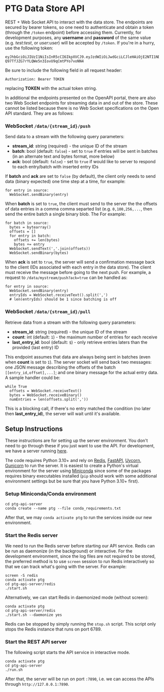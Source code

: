 # PTG Data Store API

REST + Web Socket API to interact with the data store. The endpoints are secured by bearer tokens, so one need to authenticate and obtain a token (through the `/token` endpoint) before accessing them. Currently, for development purposes, any **username** and **password** of the same value (e.g. *test:test*, or *user:user*) will be accepted by `/token`. If you're in a hurry, use the following token:

```
eyJhbGciOiJIUzI1NiIsInR5cCI6IkpXVCJ9.eyJzdWIiOiJwdGciLCJleHAiOjE2NTI1NDU3MTl9.8S6dal-Q97TfJZG7rYLQWe5n3IovU9qCmtPYo7voNN4
```

Be sure to include the following field in all request header:
```
Authorization: Bearer TOKEN
```
replacing **TOKEN** with the actual token string.

In additional the endpoints presented on the OpenAPI portal, there are also two Web Socket endpoints for streaming data in and out of the store. These cannot be listed because there is no Web Socket specifications on the Open API standard. They are as follows:

### **WebSocket** **`/data/{stream_id}/push`**
Send data to a stream with the following query parameters:
* **stream_id**: string (required) - the unique ID of the stream
* **batch**: bool (default: `false`) - set to `true` if entries will be sent in batches (in an alternate text and bytes format, more below)
* **ack**: bool (default: `false`) - set to `true` if would like to server to respond to each entry/batch with inserted entry IDs

If **batch** and **ack** are set to `false` (by default), the client only needs to send data (binary expected) one time step at a time, for example:
```
for entry in source:
  WebSocket.sendBinary(entry)
```

When **batch** is set to `true`, the client must send to the server the the offsets of data entries in a comma comma separted list (e.g. `0,100,256,...`, then send the entire batch a single binary blob. The For example:
```
for batch in source:
  bytes = bytearray()
  offsets = []
  for entry in batch:
    offsets += len(bytes)
    bytes += entry
  WebSocket.sendText(','.join(offsets))
  WebSocket.sendBinary(bytes)
```

When **ack** is set to `true`, the server will send a confirmation message back to the client (IDs associated with each entry in the data store). The client must receive the message before going to the next push. For example, a request to `/data/mystream/push?ack=true` can be handled as:
```
for entry in source:
  WebSocket.sendBinary(entry)
  entryIds = WebSocket.receiveText().split(',')
  # len(entryIds) should be 1 since batching is off
```

### **WebSocket** **`/data/{stream_id}/pull`**
Retrieve data from a stream with the following query parameters:
* **stream_id**: string (required) - the unique ID of the stream
* **count**: int (default: `1`) - the maximum number of entries for each receive
* **last_entry_id**: bool (default: `$`) - only retrieve entries laters than the provided (last entry) ID

This endpoint assumes that data are always being sent in batches (even when **count** is set to `1`). The server socket will send back two messages: one JSON message describing the offsets of the batch `[[entry_id,offset],...]`; and one binary message for the actual entry data. A sample handler could be:
```
while True
  offsets = WebSocket.receiveText()
  bytes = WebSocket.receiveBinary()
  numEntries = len(offsets.split(','))
```

This is a blocking call, if there's no entry matched the condition (no later then **last_entry_id**), the server will wait until it's available.

## Setup Instructions

These instructions are for setting up the server environment. You don't need to go through these if you just want to use the API. For development, we have a server running [here](https://eng-nrf233-01.engineering.nyu.edu/ptg/api/docs).

The code requires Python 3.10+ and rely on [Redis](https://redis.io/), [FastAPI](https://fastapi.tiangolo.com/), [Uvcorn](https://www.uvicorn.org/), [Gunicorn](https://gunicorn.org/) to run the server. It is easiest to create a Python's virtual environment for the server using [Miniconda](https://docs.conda.io/en/latest/miniconda.html) since some of the packages requires binary executables installed (`pip` should work with some additional environment settings but be sure that you have Python 3.10+ first).

### Setup Miniconda/Conda environment
```
cd ptg-api-server
conda create --name ptg --file conda_requirements.txt
```

After that, we may `conda activate ptg` to run the services inside our new environment.

### Start the Redis server
We need to run the Redis server before starting our API service. Redis can be run as daemonize (in the background) or interactive. For the development environment, since the log files are not required to be stored, the preferred method is to use `screen` session to run Redis interactively so that we can track what's going with the server. For example:
```
screen -S redis
conda activate ptg
cd ptg-api-server/redis
./start.sh
```

Alternatively, we can start Redis in daemonized mode (without screen):
```
conda activate ptg
cd ptg-api-server/redis
./start.sh --daemonize yes
```

Redis can be stopped by simply running the `stop.sh` script. This script only stops the Redis instance that runs on port 6789.

### Start the REST API server
The following script starts the API service in interactive mode. 
```
conda activate ptg
cd ptg-api-server
./run.sh
```
After that, the server will be run on port `:7890`, i.e. we can access the APIs through `http://127.0.0.1:7890`.
